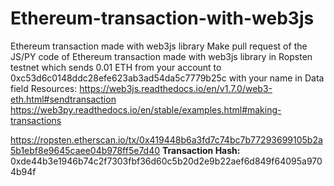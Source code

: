 # Ethereum-transaction-with-web3js
Ethereum transaction made with web3js library
Make pull request of the JS/PY code of Ethereum transaction made with web3js library in Ropsten testnet which sends 0.01 ETH from your account to 0xc53d6c0148ddc28efe623ab3ad54da5c7779b25c with your name in Data field
Resources:
https://web3js.readthedocs.io/en/v1.7.0/web3-eth.html#sendtransaction
https://web3py.readthedocs.io/en/stable/examples.html#making-transactions

https://ropsten.etherscan.io/tx/0x419448b6a3fd7c74bc7b77293699105b2a5b1ebf8e9645caee04b978ff5e7d40
**Transaction Hash:** 0xde44b3e1946b74c2f7303fbf36d60c5b20d2e9b22aef6d849f64095a9704b94f

